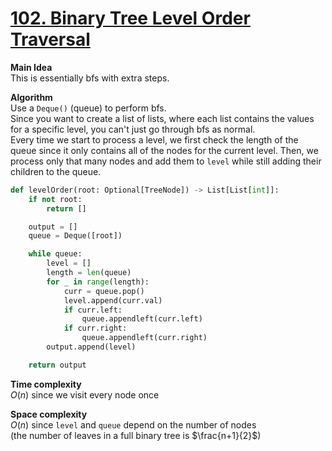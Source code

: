 # [102. Binary Tree Level Order Traversal](https://leetcode.com/problems/binary-tree-level-order-traversal/)

**Main Idea**  
This is essentially bfs with extra steps.

**Algorithm**  
Use a `Deque()` (queue) to perform bfs.  
Since you want to create a list of lists, where each list contains the values for a specific level, you can't just go through bfs as normal.  
Every time we start to process a level, we first check the length of the queue since it only contains all of the nodes for the current level. Then, we process only that many nodes and add them to `level` while still adding their children to the queue.  


```python
def levelOrder(root: Optional[TreeNode]) -> List[List[int]]:
    if not root:
        return []

    output = []
    queue = Deque([root])

    while queue:
        level = []
        length = len(queue)
        for _ in range(length):
            curr = queue.pop()
            level.append(curr.val)
            if curr.left:
                queue.appendleft(curr.left)
            if curr.right:
                queue.appendleft(curr.right)
        output.append(level)

    return output
```

**Time complexity**  
$O(n)$ since we visit every node once

**Space complexity**  
$O(n)$ since `level` and `queue` depend on the number of nodes  
(the number of leaves in a full binary tree is $\frac{n+1}{2}$)
